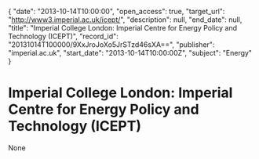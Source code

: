 {
  "date": "2013-10-14T10:00:00", 
  "open_access": true, 
  "target_url": "http://www3.imperial.ac.uk/icept/", 
  "description": null, 
  "end_date": null, 
  "title": "Imperial College London: Imperial Centre for Energy Policy and Technology (ICEPT)", 
  "record_id": "20131014T100000/9XxJroJoXo5JrSTzd46sXA==", 
  "publisher": "imperial.ac.uk", 
  "start_date": "2013-10-14T10:00:00Z", 
  "subject": "Energy"
}

# Imperial College London: Imperial Centre for Energy Policy and Technology (ICEPT)

None